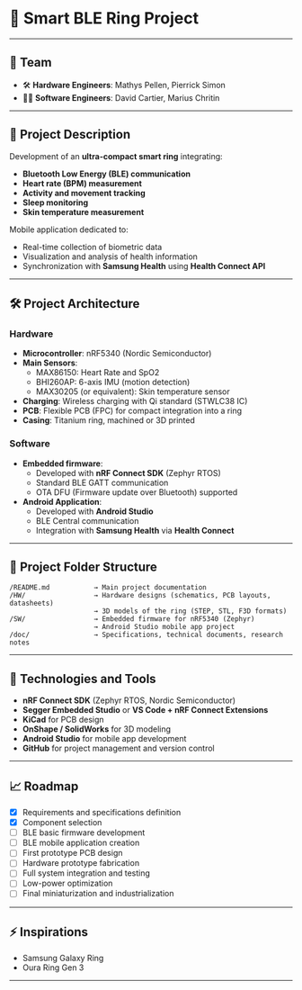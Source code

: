 
# 💍 Smart BLE Ring Project

---

## 🧠 Team

- 🛠️ **Hardware Engineers**: Mathys Pellen, Pierrick Simon
- 👨‍💻 **Software Engineers**: David Cartier, Marius Chritin

---

## 📜 Project Description

Development of an **ultra-compact smart ring** integrating:
- **Bluetooth Low Energy (BLE) communication**
- **Heart rate (BPM) measurement**
- **Activity and movement tracking**
- **Sleep monitoring**
- **Skin temperature measurement**

Mobile application dedicated to:
- Real-time collection of biometric data
- Visualization and analysis of health information
- Synchronization with **Samsung Health** using **Health Connect API**

---

## 🛠️ Project Architecture

### Hardware
- **Microcontroller**: nRF5340 (Nordic Semiconductor)
- **Main Sensors**:
  - MAX86150: Heart Rate and SpO2
  - BHI260AP: 6-axis IMU (motion detection)
  - MAX30205 (or equivalent): Skin temperature sensor
- **Charging**: Wireless charging with Qi standard (STWLC38 IC)
- **PCB**: Flexible PCB (FPC) for compact integration into a ring
- **Casing**: Titanium ring, machined or 3D printed

### Software
- **Embedded firmware**:
  - Developed with **nRF Connect SDK** (Zephyr RTOS)
  - Standard BLE GATT communication
  - OTA DFU (Firmware update over Bluetooth) supported
- **Android Application**:
  - Developed with **Android Studio**
  - BLE Central communication
  - Integration with **Samsung Health** via **Health Connect**

---

## 📂 Project Folder Structure

```plaintext
/README.md           → Main project documentation
/HW/                 → Hardware designs (schematics, PCB layouts, datasheets)
                     → 3D models of the ring (STEP, STL, F3D formats)
/SW/                 → Embedded firmware for nRF5340 (Zephyr)
                     → Android Studio mobile app project
/doc/                → Specifications, technical documents, research notes
```

---

## 🧩 Technologies and Tools

- **nRF Connect SDK** (Zephyr RTOS, Nordic Semiconductor)
- **Segger Embedded Studio** or **VS Code + nRF Connect Extensions**
- **KiCad** for PCB design
- **OnShape / SolidWorks** for 3D modeling
- **Android Studio** for mobile app development
- **GitHub** for project management and version control

---

## 📈 Roadmap

- [x] Requirements and specifications definition
- [x] Component selection
- [ ] BLE basic firmware development
- [ ] BLE mobile application creation
- [ ] First prototype PCB design
- [ ] Hardware prototype fabrication
- [ ] Full system integration and testing
- [ ] Low-power optimization
- [ ] Final miniaturization and industrialization

---

## ⚡ Inspirations

- Samsung Galaxy Ring
- Oura Ring Gen 3

---
